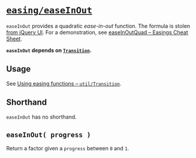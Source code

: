 # [`easing/easeInOut`](../../src/easing/01-easeInOut.js)

`easeInOut` provides a quadratic *ease-in-out* function. The formula is stolen [from jQuery UI](https://github.com/jquery/jquery-ui/blob/master/ui/effect.js#L1559). For a demonstration, see [easeInOutQuad – Easings Cheat Sheet](http://easings.net/de#easeInOutQuad).

**`easeInOut` depends on [`Transition`](../util/03-Transition.md).**



## Usage

See [Using easing functions – `util/Transition`](../util/03-Transition.md#using-easing-functions).



## Shorthand

`easeInOut` has no shorthand.



## `easeInOut( progress )`

Return a factor given a `progress` between `0` and `1`.